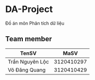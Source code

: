 # DA-Project
Đồ án môn Phân tích dữ liệu

## Team member
| TenSV              | MaSV       |
|--------------------|------------|
| Trần Nguyên Lộc    | 3120410297 |
| Võ Đăng Quang      | 3120410429 |
